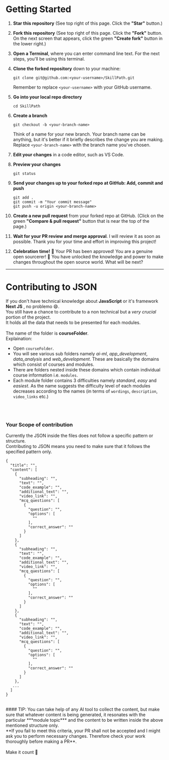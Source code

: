 # Getting Started

1) **Star this repository** (See top right of this page.  Click the **"Star"** button.)


2) **Fork this repository** (See top right of this page.  Click the **"Fork"** button.  On the next screen that appears, click the green **"Create fork"** button in the lower right.)


3) **Open a Terminal**, where you can enter command line text. For the next steps, you'll be using this terminal.

4) **Clone the forked repository** down to your machine:

   `git clone git@github.com:<your-username>/SkillPath.git`
   
   Remember to replace `<your-username>` with your GitHub username.

5) **Go into your local repo directory**

   `cd SkillPath`

6) **Create a branch**

   `git checkout -b <your-branch-name>`

   Think of a name for your new branch.  Your branch name can be anything, but it's better if it briefly describes the change you are making.  Replace `<your-branch-name>` with the branch name you've chosen.

7) **Edit your changes** in a code editor, such as VS Code.

8) **Preview your changes**

   `git status`

9) **Send your changes up to your forked repo at GitHub:  Add, commit and push**

   ```
   git add .
   git commit -m "Your commit message"
   git push -u origin <your-branch-name>
   ```

10) **Create a new pull request** from your forked repo at GitHub.  (Click on the green **"Compare & pull request"** button that is near the top of the page.)


11) **Wait for your PR review and merge approval**.   I will review it as soon as possible.  Thank you for your time and effort in improving this project!

12) **Celebration time!** 🎊 Your PR has been approved! You are a genuine open sourcerer! 🧙 You have unlocked the knowledge and power to make changes throughout the open source world.  What will be next?

---


# Contributing to JSON

If you don't have technical knowledge about **JavaScript** or it's framework **Next JS** , no problemo 😄.
<br/>
You still have a chance to contribute to a non technical but a *very crucial* portion of the project.
<br/>
It holds all the data that needs to be presented for each modules.
<br/>
<br/>
The name of the folder is **courseFolder**.
<br/>
Explaination:
   - Open ```courseFolder```.
   - You will see various sub folders namely *ai-ml*, *app_development*, *data_analysis* and *web_development*. These are basically the domains which consist of courses and modules.
   - There are folders nested inside these domains which contain individual course information i.e. ```modules```.
   - Each module folder contains 3 difficulties namely *standard*, *easy* and *easiest*. As the name suggests the difficulty level of each modules decreases according to the names (in terms of ```wordings```, ```description```, ```video_links``` etc.)

<br/><br/>
### Your Scope of contribution
Currently the JSON inside the files does not follow a specific pattern or structure.
<br/>
Contributing to JSON means you need to make sure that it follows the specified pattern only.
   ```
   {
     "title": "",
     "content": [
       {
         "subheading": "",
         "text": "",
         "code_example": "",
         "additional_text": "",
         "video_link": "",
         "mcq_questions": [
           {
             "question": "",
             "options": [
               ""
             ],
             "correct_answer": ""
           }
         ]
       },
       {
         "subheading": "",
         "text": "",
         "code_example": "",
         "additional_text": "",
         "video_link": "",
         "mcq_questions": [
           {
             "question": "",
             "options": [
               ""
             ],
             "correct_answer": ""
           }
         ]
       },
       {
         "subheading": "",
         "text": "",
         "code_example": "",
         "additional_text": "",
         "video_link": "",
         "mcq_questions": [
           {
             "question": "",
             "options": [
               ""
             ],
             "correct_answer": ""
           }
         ]
       },
      ...
     ]
   }
   ```

<br/>
#### TIP:
You can take help of any AI tool to collect the content, but make sure that whatever content is being generated, it resonates with the particular ***module topic*** and the content to be written inside the above mentioned structure only.
<br/>
**If you fail to meet this criteria, your PR shall not be accepted and I might ask you to perform necessary changes. Therefore check your work thoroughly before making a PR**.
<br/><br/>
Make it count 🚀
